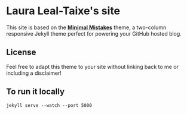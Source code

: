 # Laura Leal-Taixe's site

This site is based on the **[Minimal Mistakes](http://mmistakes.github.io/minimal-mistakes)** theme, a two-column responsive Jekyll theme perfect for powering your GitHub hosted blog.


## License

Feel free to adapt this theme to your site without linking back to me or including a disclaimer!

## To run it locally
```
jekyll serve --watch --port 5000
```
